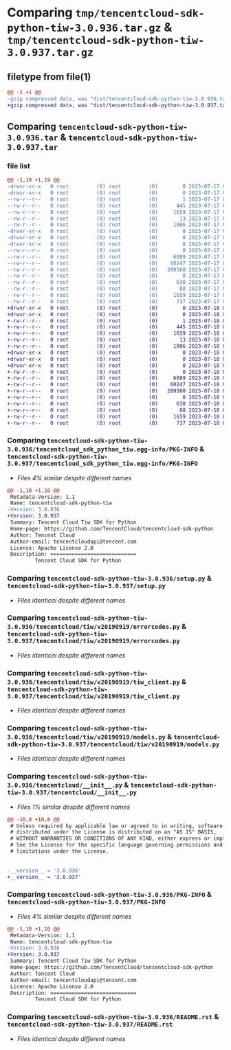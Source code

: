# Comparing `tmp/tencentcloud-sdk-python-tiw-3.0.936.tar.gz` & `tmp/tencentcloud-sdk-python-tiw-3.0.937.tar.gz`

## filetype from file(1)

```diff
@@ -1 +1 @@
-gzip compressed data, was "dist/tencentcloud-sdk-python-tiw-3.0.936.tar", last modified: Mon Jul 17 00:37:49 2023, max compression
+gzip compressed data, was "dist/tencentcloud-sdk-python-tiw-3.0.937.tar", last modified: Tue Jul 18 00:33:22 2023, max compression
```

## Comparing `tencentcloud-sdk-python-tiw-3.0.936.tar` & `tencentcloud-sdk-python-tiw-3.0.937.tar`

### file list

```diff
@@ -1,19 +1,19 @@
-drwxr-xr-x   0 root         (0) root         (0)        0 2023-07-17 00:37:49.000000 tencentcloud-sdk-python-tiw-3.0.936/
-drwxr-xr-x   0 root         (0) root         (0)        0 2023-07-17 00:37:49.000000 tencentcloud-sdk-python-tiw-3.0.936/tencentcloud_sdk_python_tiw.egg-info/
--rw-r--r--   0 root         (0) root         (0)        1 2023-07-17 00:37:49.000000 tencentcloud-sdk-python-tiw-3.0.936/tencentcloud_sdk_python_tiw.egg-info/dependency_links.txt
--rw-r--r--   0 root         (0) root         (0)      445 2023-07-17 00:37:49.000000 tencentcloud-sdk-python-tiw-3.0.936/tencentcloud_sdk_python_tiw.egg-info/SOURCES.txt
--rw-r--r--   0 root         (0) root         (0)     1659 2023-07-17 00:37:49.000000 tencentcloud-sdk-python-tiw-3.0.936/tencentcloud_sdk_python_tiw.egg-info/PKG-INFO
--rw-r--r--   0 root         (0) root         (0)       13 2023-07-17 00:37:49.000000 tencentcloud-sdk-python-tiw-3.0.936/tencentcloud_sdk_python_tiw.egg-info/top_level.txt
--rw-r--r--   0 root         (0) root         (0)     1006 2023-07-17 00:37:49.000000 tencentcloud-sdk-python-tiw-3.0.936/setup.py
-drwxr-xr-x   0 root         (0) root         (0)        0 2023-07-17 00:37:49.000000 tencentcloud-sdk-python-tiw-3.0.936/tencentcloud/
-drwxr-xr-x   0 root         (0) root         (0)        0 2023-07-17 00:37:49.000000 tencentcloud-sdk-python-tiw-3.0.936/tencentcloud/tiw/
-drwxr-xr-x   0 root         (0) root         (0)        0 2023-07-17 00:37:49.000000 tencentcloud-sdk-python-tiw-3.0.936/tencentcloud/tiw/v20190919/
--rw-r--r--   0 root         (0) root         (0)        0 2023-07-17 00:37:49.000000 tencentcloud-sdk-python-tiw-3.0.936/tencentcloud/tiw/v20190919/__init__.py
--rw-r--r--   0 root         (0) root         (0)     6089 2023-07-17 00:37:49.000000 tencentcloud-sdk-python-tiw-3.0.936/tencentcloud/tiw/v20190919/errorcodes.py
--rw-r--r--   0 root         (0) root         (0)    60247 2023-07-17 00:37:49.000000 tencentcloud-sdk-python-tiw-3.0.936/tencentcloud/tiw/v20190919/tiw_client.py
--rw-r--r--   0 root         (0) root         (0)   280360 2023-07-17 00:37:49.000000 tencentcloud-sdk-python-tiw-3.0.936/tencentcloud/tiw/v20190919/models.py
--rw-r--r--   0 root         (0) root         (0)        0 2023-07-17 00:37:49.000000 tencentcloud-sdk-python-tiw-3.0.936/tencentcloud/tiw/__init__.py
--rw-r--r--   0 root         (0) root         (0)      630 2023-07-17 00:37:49.000000 tencentcloud-sdk-python-tiw-3.0.936/tencentcloud/__init__.py
--rw-r--r--   0 root         (0) root         (0)       88 2023-07-17 00:37:49.000000 tencentcloud-sdk-python-tiw-3.0.936/setup.cfg
--rw-r--r--   0 root         (0) root         (0)     1659 2023-07-17 00:37:49.000000 tencentcloud-sdk-python-tiw-3.0.936/PKG-INFO
--rw-r--r--   0 root         (0) root         (0)      737 2023-07-17 00:37:49.000000 tencentcloud-sdk-python-tiw-3.0.936/README.rst
+drwxr-xr-x   0 root         (0) root         (0)        0 2023-07-18 00:33:22.000000 tencentcloud-sdk-python-tiw-3.0.937/
+drwxr-xr-x   0 root         (0) root         (0)        0 2023-07-18 00:33:22.000000 tencentcloud-sdk-python-tiw-3.0.937/tencentcloud_sdk_python_tiw.egg-info/
+-rw-r--r--   0 root         (0) root         (0)        1 2023-07-18 00:33:22.000000 tencentcloud-sdk-python-tiw-3.0.937/tencentcloud_sdk_python_tiw.egg-info/dependency_links.txt
+-rw-r--r--   0 root         (0) root         (0)      445 2023-07-18 00:33:22.000000 tencentcloud-sdk-python-tiw-3.0.937/tencentcloud_sdk_python_tiw.egg-info/SOURCES.txt
+-rw-r--r--   0 root         (0) root         (0)     1659 2023-07-18 00:33:22.000000 tencentcloud-sdk-python-tiw-3.0.937/tencentcloud_sdk_python_tiw.egg-info/PKG-INFO
+-rw-r--r--   0 root         (0) root         (0)       13 2023-07-18 00:33:22.000000 tencentcloud-sdk-python-tiw-3.0.937/tencentcloud_sdk_python_tiw.egg-info/top_level.txt
+-rw-r--r--   0 root         (0) root         (0)     1006 2023-07-18 00:33:22.000000 tencentcloud-sdk-python-tiw-3.0.937/setup.py
+drwxr-xr-x   0 root         (0) root         (0)        0 2023-07-18 00:33:22.000000 tencentcloud-sdk-python-tiw-3.0.937/tencentcloud/
+drwxr-xr-x   0 root         (0) root         (0)        0 2023-07-18 00:33:22.000000 tencentcloud-sdk-python-tiw-3.0.937/tencentcloud/tiw/
+drwxr-xr-x   0 root         (0) root         (0)        0 2023-07-18 00:33:22.000000 tencentcloud-sdk-python-tiw-3.0.937/tencentcloud/tiw/v20190919/
+-rw-r--r--   0 root         (0) root         (0)        0 2023-07-18 00:33:22.000000 tencentcloud-sdk-python-tiw-3.0.937/tencentcloud/tiw/v20190919/__init__.py
+-rw-r--r--   0 root         (0) root         (0)     6089 2023-07-18 00:33:22.000000 tencentcloud-sdk-python-tiw-3.0.937/tencentcloud/tiw/v20190919/errorcodes.py
+-rw-r--r--   0 root         (0) root         (0)    60247 2023-07-18 00:33:22.000000 tencentcloud-sdk-python-tiw-3.0.937/tencentcloud/tiw/v20190919/tiw_client.py
+-rw-r--r--   0 root         (0) root         (0)   280360 2023-07-18 00:33:22.000000 tencentcloud-sdk-python-tiw-3.0.937/tencentcloud/tiw/v20190919/models.py
+-rw-r--r--   0 root         (0) root         (0)        0 2023-07-18 00:33:22.000000 tencentcloud-sdk-python-tiw-3.0.937/tencentcloud/tiw/__init__.py
+-rw-r--r--   0 root         (0) root         (0)      630 2023-07-18 00:33:22.000000 tencentcloud-sdk-python-tiw-3.0.937/tencentcloud/__init__.py
+-rw-r--r--   0 root         (0) root         (0)       88 2023-07-18 00:33:22.000000 tencentcloud-sdk-python-tiw-3.0.937/setup.cfg
+-rw-r--r--   0 root         (0) root         (0)     1659 2023-07-18 00:33:22.000000 tencentcloud-sdk-python-tiw-3.0.937/PKG-INFO
+-rw-r--r--   0 root         (0) root         (0)      737 2023-07-18 00:33:22.000000 tencentcloud-sdk-python-tiw-3.0.937/README.rst
```

### Comparing `tencentcloud-sdk-python-tiw-3.0.936/tencentcloud_sdk_python_tiw.egg-info/PKG-INFO` & `tencentcloud-sdk-python-tiw-3.0.937/tencentcloud_sdk_python_tiw.egg-info/PKG-INFO`

 * *Files 4% similar despite different names*

```diff
@@ -1,10 +1,10 @@
 Metadata-Version: 1.1
 Name: tencentcloud-sdk-python-tiw
-Version: 3.0.936
+Version: 3.0.937
 Summary: Tencent Cloud Tiw SDK for Python
 Home-page: https://github.com/TencentCloud/tencentcloud-sdk-python
 Author: Tencent Cloud
 Author-email: tencentcloudapi@tencent.com
 License: Apache License 2.0
 Description: ============================
         Tencent Cloud SDK for Python
```

### Comparing `tencentcloud-sdk-python-tiw-3.0.936/setup.py` & `tencentcloud-sdk-python-tiw-3.0.937/setup.py`

 * *Files identical despite different names*

### Comparing `tencentcloud-sdk-python-tiw-3.0.936/tencentcloud/tiw/v20190919/errorcodes.py` & `tencentcloud-sdk-python-tiw-3.0.937/tencentcloud/tiw/v20190919/errorcodes.py`

 * *Files identical despite different names*

### Comparing `tencentcloud-sdk-python-tiw-3.0.936/tencentcloud/tiw/v20190919/tiw_client.py` & `tencentcloud-sdk-python-tiw-3.0.937/tencentcloud/tiw/v20190919/tiw_client.py`

 * *Files identical despite different names*

### Comparing `tencentcloud-sdk-python-tiw-3.0.936/tencentcloud/tiw/v20190919/models.py` & `tencentcloud-sdk-python-tiw-3.0.937/tencentcloud/tiw/v20190919/models.py`

 * *Files identical despite different names*

### Comparing `tencentcloud-sdk-python-tiw-3.0.936/tencentcloud/__init__.py` & `tencentcloud-sdk-python-tiw-3.0.937/tencentcloud/__init__.py`

 * *Files 1% similar despite different names*

```diff
@@ -10,8 +10,8 @@
 # Unless required by applicable law or agreed to in writing, software
 # distributed under the License is distributed on an "AS IS" BASIS,
 # WITHOUT WARRANTIES OR CONDITIONS OF ANY KIND, either express or implied.
 # See the License for the specific language governing permissions and
 # limitations under the License.
 
 
-__version__ = '3.0.936'
+__version__ = '3.0.937'
```

### Comparing `tencentcloud-sdk-python-tiw-3.0.936/PKG-INFO` & `tencentcloud-sdk-python-tiw-3.0.937/PKG-INFO`

 * *Files 4% similar despite different names*

```diff
@@ -1,10 +1,10 @@
 Metadata-Version: 1.1
 Name: tencentcloud-sdk-python-tiw
-Version: 3.0.936
+Version: 3.0.937
 Summary: Tencent Cloud Tiw SDK for Python
 Home-page: https://github.com/TencentCloud/tencentcloud-sdk-python
 Author: Tencent Cloud
 Author-email: tencentcloudapi@tencent.com
 License: Apache License 2.0
 Description: ============================
         Tencent Cloud SDK for Python
```

### Comparing `tencentcloud-sdk-python-tiw-3.0.936/README.rst` & `tencentcloud-sdk-python-tiw-3.0.937/README.rst`

 * *Files identical despite different names*

